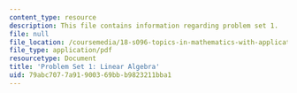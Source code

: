 ```yaml
---
content_type: resource
description: This file contains information regarding problem set 1.
file: null
file_location: /coursemedia/18-s096-topics-in-mathematics-with-applications-in-finance-fall-2013/79abc7077a91900369bbb9823211bba1_MIT18_S096F13_pset1.pdf
file_type: application/pdf
resourcetype: Document
title: 'Problem Set 1: Linear Algebra'
uid: 79abc707-7a91-9003-69bb-b9823211bba1
---
```

